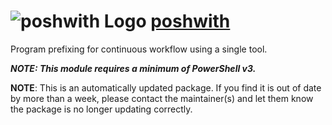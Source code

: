 # ![poshwith Logo](https://cdn.rawgit.com/pauby/ChocoPackages/15bfe48e/icons/poshwith.png "poshwith") [poshwith](https://chocolatey.org/packages/poshwith)

Program prefixing for continuous workflow using a single tool.

_**NOTE: This module requires a minimum of PowerShell v3.**_

**NOTE**: This is an automatically updated package. If you find it is out of date by more than a week, please contact the maintainer(s) and let them know the package is no longer updating correctly.

